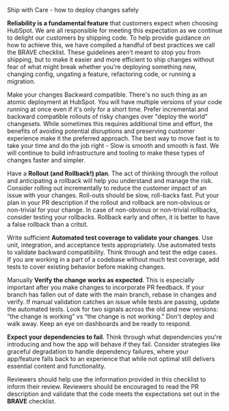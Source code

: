 Ship with Care - how to deploy changes safely

**Reliability is a fundamental feature** that customers expect when choosing HubSpot. We are all responsible for meeting this expectation as we continue to delight our customers by shipping code. To help provide guidance on how to achieve this, we have compiled a handful of best practices we call the BRAVE checklist. These guidelines aren’t meant to stop you from shipping, but to make it easier and more efficient to ship changes without fear of what might break whether you're deploying something new, changing config, ungating a feature, refactoring code, or running a migration.

Make your changes Backward compatible. There's no such thing as an atomic deployment at HubSpot. You will have multiple versions of your code running at once even if it's only for a short time. Prefer incremental and backward compatible rollouts of risky changes over "deploy the world" changesets. While sometimes this requires additional time and effort, the benefits of avoiding potential disruptions and preserving customer experience make it the preferred approach. The best way to move fast is to take your time and do the job right - Slow is smooth and smooth is fast. We will continue to build infrastructure and tooling to make these types of changes faster and simpler.

Have a **Rollout (and Rollback!) plan**. The act of thinking through the rollout and anticipating a rollback will help you understand and manage the risk. Consider rolling out incrementally to reduce the customer impact of an issue with your changes. Roll-outs should be slow, roll-backs fast. Put your plan in your PR description if the rollout and rollback are non-obvious or non-trivial for your change. In case of non-obvious or non-trivial rollbacks, consider testing your rollbacks. Rollback early and often, it is better to have a false rollback than a critsit.

Write sufficient **Automated test coverage to validate your changes**. Use unit, integration, and acceptance tests appropriately. Use automated tests to validate backward compatibility. Think through and test the edge cases. If you are working in a part of a codebase without much test coverage, add tests to cover existing behavior before making changes.

Manually **Verify the change works as expected**. This is especially important after you make changes to incorporate PR feedback. If your branch has fallen out of date with the main branch, rebase in changes and verify. If manual validation catches an issue while tests are passing, update the automated tests. Look for two signals across the old and new versions: “the change is working” vs “the change is not working.” Don't deploy and walk away. Keep an eye on dashboards and be ready to respond.

**Expect your dependencies to fail**. Think through what dependencies you're introducing and how the app will behave if they fail. Consider strategies like graceful degradation to handle dependency failures, where your app/feature falls back to an experience that while not optimal still delivers essential content and functionality.

Reviewers should help use the information provided in this checklist to inform their review. Reviewers should be encouraged to read the PR description and validate that the code meets the expectations set out in the **BRAVE** checklist.
